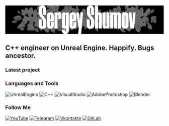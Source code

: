 ![Header](https://github.com/Sark0Z1/sark0z1/blob/main/assets/PNameGit.png)

## C++ engineer on Unreal Engine. Happify. Bugs ancestor. 

### Latest project

### Languages and Tools
![UnrealEngine](https://img.shields.io/badge/-Unreal_Engine-090909?style=for-the-badge&logo=unrealengine)
![C++](https://img.shields.io/badge/-C++-090909?style=for-the-badge&logo=C%2b%2b)
![VisualStudio](https://img.shields.io/badge/-Visual_Studio-090909?style=for-the-badge&logo=VisualStudio)
![AdobePhotoshop](https://img.shields.io/badge/-Adobe_Photoshop-090909?style=for-the-badge&logo=AdobePhotoshop)
![Blender](https://img.shields.io/badge/-Blender-090909?style=for-the-badge&logo=Blender)

### Follow Me
[![YouTube](https://img.shields.io/badge/-YouTube-090909?style=for-the-badge&logo=YouTube)](https://www.youtube.com/channel/UCshpJpIZ5xJyjKGc8NAsvVQ)
[![Telegram](https://img.shields.io/badge/-Telegram-090909?style=for-the-badge&logo=Telegram)](https://t.me/s_shumov)
[![Vkontakte](https://img.shields.io/badge/-Vkontakte-090909?style=for-the-badge&logo=Vk&)](https://vk.com/sermosqa)
[![GitLab](https://img.shields.io/badge/-GitLab-090909?style=for-the-badge&logo=GitLab)](https://gitlab.com/Shum_Shulum)